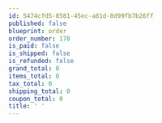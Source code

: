 ```yaml
---
id: 5474cfd5-8581-45ec-a81d-0d99fb7b26ff
published: false
blueprint: order
order_number: 178
is_paid: false
is_shipped: false
is_refunded: false
grand_total: 0
items_total: 0
tax_total: 0
shipping_total: 0
coupon_total: 0
title: ' '
---
```

